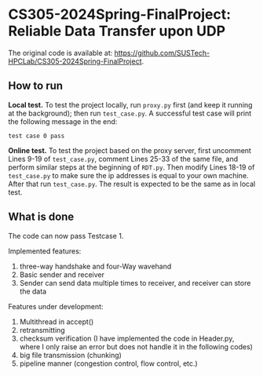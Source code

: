 # CS305-2024Spring-FinalProject: Reliable Data Transfer upon UDP

The original code is available at: https://github.com/SUSTech-HPCLab/CS305-2024Spring-FinalProject.

## How to run

**Local test.** To test the project locally, run `proxy.py` first (and keep it running at the background); then run `test_case.py`. A successful test case will print the following message in the end:

``test case 0 pass``

**Online test.** To test the project based on the proxy server, first uncomment Lines 9-19 of `test_case.py`, comment Lines 25-33 of the same file, and perform similar steps at the beginning of `RDT.py`. Then modify Lines 18-19 of `test_case.py` to make sure the ip addresses is equal to your own machine. After that run `test_case.py`. The result is expected to be the same as in local test.

## What is done

The code can now pass Testcase 1.

Implemented features: 
1. three-way handshake and four-Way wavehand
2. Basic sender and receiver
3. Sender can send data multiple times to receiver, and receiver can store the data

Features under development:
1. Multithread in accept()
2. retransmitting
3. checksum verification (I have implemented the code in Header.py, where I only raise an error but does not handle it in the following codes)
4. big file transmission (chunking)
5. pipeline manner (congestion control, flow control, etc.)
